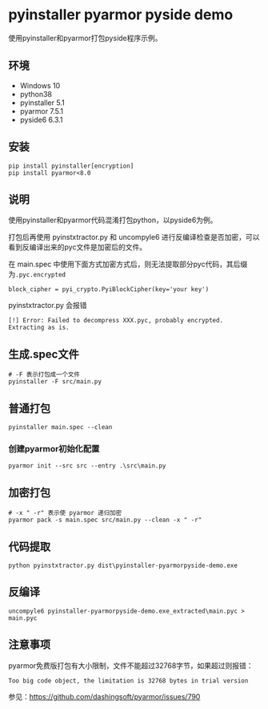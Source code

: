# pyinstaller pyarmor pyside demo

使用pyinstaller和pyarmor打包pyside程序示例。

## 环境

- Windows 10
- python38
- pyinstaller 5.1
- pyarmor 7.5.1
- pyside6 6.3.1

## 安装

```
pip install pyinstaller[encryption]
pip install pyarmor<8.0
```

## 说明

使用pyinstaller和pyarmor代码混淆打包python，以pyside6为例。


打包后再使用 pyinstxtractor.py 和 uncompyle6 进行反编译检查是否加密，可以看到反编译出来的pyc文件是加密后的文件。

在 main.spec 中使用下面方式加密方式后，则无法提取部分pyc代码，其后缀为`.pyc.encrypted`

```
block_cipher = pyi_crypto.PyiBlockCipher(key='your key')
```

pyinstxtractor.py 会报错

```
[!] Error: Failed to decompress XXX.pyc, probably encrypted. Extracting as is.
```

## 生成.spec文件

    # -F 表示打包成一个文件
    pyinstaller -F src/main.py

## 普通打包

    pyinstaller main.spec --clean

### 创建pyarmor初始化配置

    pyarmor init --src src --entry .\src\main.py

## 加密打包

    # -x " -r" 表示使 pyarmor 递归加密
    pyarmor pack -s main.spec src/main.py --clean -x " -r"

## 代码提取

    python pyinstxtractor.py dist\pyinstaller-pyarmorpyside-demo.exe

## 反编译

    uncompyle6 pyinstaller-pyarmorpyside-demo.exe_extracted\main.pyc > main.pyc

## 注意事项

pyarmor免费版打包有大小限制，文件不能超过32768字节，如果超过则报错：

```
Too big code object, the limitation is 32768 bytes in trial version 
```

参见：https://github.com/dashingsoft/pyarmor/issues/790
